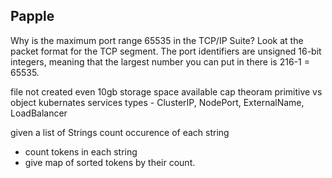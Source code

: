 ## Papple

Why is the maximum port range 65535 in the TCP/IP Suite?
Look at the packet format for the TCP segment. The port identifiers are unsigned 16-bit integers, meaning that the largest number you can put in there is 216-1 = 65535.

file not created even 10gb storage space available
cap theoram
primitive vs object
kubernates services types - ClusterIP, NodePort, ExternalName, LoadBalancer

given a list of Strings count occurence of each string
- count tokens in each string
- give map of sorted tokens by their count.

